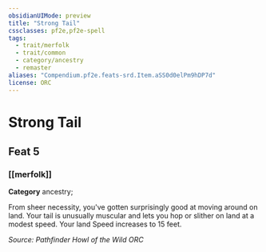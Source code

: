 ```yaml
---
obsidianUIMode: preview
title: "Strong Tail"
cssclasses: pf2e,pf2e-spell
tags:
  - trait/merfolk
  - trait/common
  - category/ancestry
  - remaster
aliases: "Compendium.pf2e.feats-srd.Item.aSS0d0elPm9hDP7d"
license: ORC
---
```

# Strong Tail
## Feat 5
### [[merfolk]]

**Category** ancestry; 




From sheer necessity, you've gotten surprisingly good at moving around on land. Your tail is unusually muscular and lets you hop or slither on land at a modest speed. Your land Speed increases to 15 feet.

*Source: Pathfinder Howl of the Wild*
*ORC*